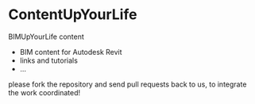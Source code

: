 # ContentUpYourLife
BIMUpYourLife content

- BIM content for Autodesk Revit
- links and tutorials
- ...

please fork the repository and send pull requests back to us, to integrate the work coordinated!
